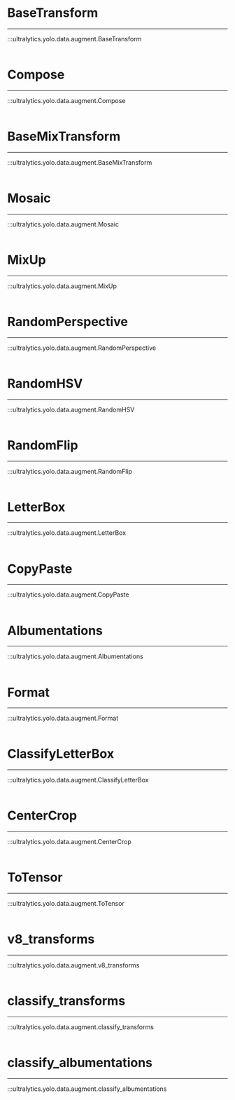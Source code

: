 # BaseTransform
---
:::ultralytics.yolo.data.augment.BaseTransform
<br><br>

# Compose
---
:::ultralytics.yolo.data.augment.Compose
<br><br>

# BaseMixTransform
---
:::ultralytics.yolo.data.augment.BaseMixTransform
<br><br>

# Mosaic
---
:::ultralytics.yolo.data.augment.Mosaic
<br><br>

# MixUp
---
:::ultralytics.yolo.data.augment.MixUp
<br><br>

# RandomPerspective
---
:::ultralytics.yolo.data.augment.RandomPerspective
<br><br>

# RandomHSV
---
:::ultralytics.yolo.data.augment.RandomHSV
<br><br>

# RandomFlip
---
:::ultralytics.yolo.data.augment.RandomFlip
<br><br>

# LetterBox
---
:::ultralytics.yolo.data.augment.LetterBox
<br><br>

# CopyPaste
---
:::ultralytics.yolo.data.augment.CopyPaste
<br><br>

# Albumentations
---
:::ultralytics.yolo.data.augment.Albumentations
<br><br>

# Format
---
:::ultralytics.yolo.data.augment.Format
<br><br>

# ClassifyLetterBox
---
:::ultralytics.yolo.data.augment.ClassifyLetterBox
<br><br>

# CenterCrop
---
:::ultralytics.yolo.data.augment.CenterCrop
<br><br>

# ToTensor
---
:::ultralytics.yolo.data.augment.ToTensor
<br><br>

# v8_transforms
---
:::ultralytics.yolo.data.augment.v8_transforms
<br><br>

# classify_transforms
---
:::ultralytics.yolo.data.augment.classify_transforms
<br><br>

# classify_albumentations
---
:::ultralytics.yolo.data.augment.classify_albumentations
<br><br>
